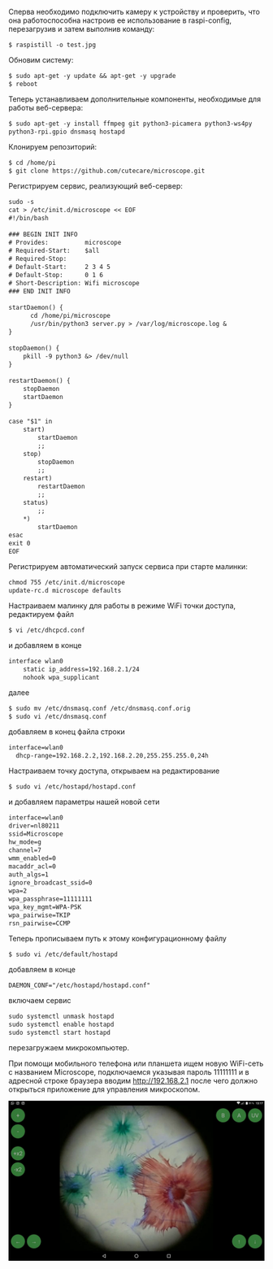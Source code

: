 Сперва необходимо подключить камеру к устройству и проверить, что она работоспособна настроив ее использование в raspi-config, перезагрузив и затем выполнив команду:

    $ raspistill -o test.jpg
    
Обновим систему:    

    $ sudo apt-get -y update && apt-get -y upgrade
    $ reboot

Теперь устанавливаем дополнительные компоненты, необходимые для работы веб-сервера:    

    $ sudo apt-get -y install ffmpeg git python3-picamera python3-ws4py python3-rpi.gpio dnsmasq hostapd
 
Клонируем репозиторий:

    $ cd /home/pi
    $ git clone https://github.com/cutecare/microscope.git

Регистрируем сервис, реализующий веб-сервер:

```
sudo -s
cat > /etc/init.d/microscope << EOF
#!/bin/bash
 
### BEGIN INIT INFO
# Provides:          microscope
# Required-Start:    $all
# Required-Stop:     
# Default-Start:     2 3 4 5
# Default-Stop:      0 1 6
# Short-Description: Wifi microscope
### END INIT INFO

startDaemon() {
      cd /home/pi/microscope
      /usr/bin/python3 server.py > /var/log/microscope.log &
}

stopDaemon() {
    pkill -9 python3 &> /dev/null
}

restartDaemon() {
    stopDaemon
    startDaemon
}

case "$1" in
    start)
        startDaemon
        ;;
    stop)
        stopDaemon
        ;;
    restart)
        restartDaemon
        ;;
    status)
        ;;
    *)
        startDaemon
esac
exit 0
EOF
```

Регистрируем автоматический запуск сервиса при старте малинки:

```
chmod 755 /etc/init.d/microscope
update-rc.d microscope defaults
```

Настраиваем малинку для работы в режиме WiFi точки доступа, редактируем файл

    $ vi /etc/dhcpcd.conf

и добавляем в конце

```
interface wlan0
    static ip_address=192.168.2.1/24
    nohook wpa_supplicant
```

далее

    $ sudo mv /etc/dnsmasq.conf /etc/dnsmasq.conf.orig  
    $ sudo vi /etc/dnsmasq.conf
    
добавляем в конец файла строки

```
interface=wlan0      
  dhcp-range=192.168.2.2,192.168.2.20,255.255.255.0,24h
```

Настраиваем точку доступа, открываем на редактирование

    $ sudo vi /etc/hostapd/hostapd.conf

и добавляем параметры нашей новой сети

```
interface=wlan0
driver=nl80211
ssid=Microscope
hw_mode=g
channel=7
wmm_enabled=0
macaddr_acl=0
auth_algs=1
ignore_broadcast_ssid=0
wpa=2
wpa_passphrase=11111111
wpa_key_mgmt=WPA-PSK
wpa_pairwise=TKIP
rsn_pairwise=CCMP
```

Теперь прописываем путь к этому конфигурационному файлу

    $ sudo vi /etc/default/hostapd
    
добавляем в конце

```
DAEMON_CONF="/etc/hostapd/hostapd.conf"
```

включаем сервис

```
sudo systemctl unmask hostapd
sudo systemctl enable hostapd
sudo systemctl start hostapd
```

перезагружаем микрокомпьютер.

При помощи мобильного телефона или планшета ищем новую WiFi-сеть с названием Microscope, подключаемся указывая пароль 11111111 и в адресной строке браузера вводим http://192.168.2.1 после чего должно открыться приложение для управления микроскопом.

<img src="https://github.com/cutecare/microscope/blob/master/assets/IMG-20190126-WA0004.jpg?raw=true">
